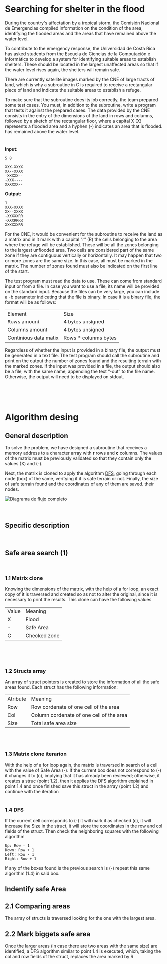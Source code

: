 # Searching for shelter in the flood

<p> During the country's affectation by a tropical storm, the Comisión Nacional de Emergencias compiled information on the condition of the area, identifying the flooded areas and the areas that have remained above the water level.

To contribute to the emergency response, the Universidad de Costa Rica has asked students from the Escuela de Ciencias de la Computación e Informática to develop a system for identifying suitable areas to establish shelters. These should be located in the largest unaffected areas so that if the water level rises again, the shelters will remain safe.

There are currently satellite images marked by the CNE of large tracts of land, which is why a subroutine in C is required to receive a rectangular piece of land and indicate the suitable areas to establish a refuge.

To make sure that the subroutine does its job correctly, the team prepared some test cases. You must, in addition to the subroutine, write a program that tests it against the prepared cases. The data provided by the CNE consists in the entry of the dimensions of the land in rows and columns, followed by a sketch of the rectangular floor, where a capital X (X) represents a flooded area and a hyphen (-) indicates an area that is flooded. has remained above the water level.</p>
#

<b> Input:</b>

```
5 8

XXX-XXXX
XX--XXXX
-XXXXX--
-XXX----
XXXXXX--
```

<b> Output:</b>

```
1
XXX-XXXX
XX--XXXX
-XXXXXRR
-XXXRRRR
XXXXXXRR
```

<p> 

For the CNE, it would be convenient for the subroutine to receive the land as a matrix and in it mark with a capital “r” (R) the cells belonging to the area where the refuge will be established. These will be all the zones belonging to the largest unflooded area. Two cells are considered part of the same zone if they are contiguous vertically or horizontally. It may happen that two or more zones are the same size. In this case, all must be marked in the matrix. The number of zones found must also be indicated on the first line of the start.

The test program must read the data to use. These can come from standard input or from a file. In case you want to use a file, its name will be provided on the standard input. Because the files can be very large, you can include a -b parameter indicating that the file is binary. In case it is a binary file, the format will be as follows:</p>



<table>
    <tr> 
        <td>Element</td>
        <td>Size</td>
    </tr>

<tr> 
    <td>Rows amount</td>
    <td>4 bytes unsigned</td>
</tr>

<tr> 
    <td>Columns amount</td>
    <td>4 bytes unsigned</td>
</tr>

<tr> 
    <td>Continious data matix</td>
    <td>Rows * colunms bytes</td>
</tr>

</table>



<p> 
Regardless of whether the input is provided in a binary file, the output must be generated in a text file. The test program should call the subroutine and print on the output the number of zones found and the resulting terrain with the marked zones. If the input was provided in a file, the output should also be a file, with the same name, appending the text “-out” to the file name. Otherwise, the output will need to be displayed on stdout.
</p>

<br>
<br>
<br>

# Algorithm desing

## General description
    
To solve the problem, we have designed a subroutine that receives a memory address to a character array with <b>r</b> rows and <b>c</b> columns. The values ​​of the matrix must be previously validated so that they contain only the values ​​(X) and (-).

Next, the matrix is cloned to apply the algorithm <a href="https://github.com/adrianblade/java-algorithm#:~:text=A%20Search%20in%20depth%20(in,way% 20ordered%2C%20but%20not%20uniform.">DFS</a>, going through each node (box) of the same, verifying if it is safe terrain or not. Finally, the size of safe terrain found and the coordinates of any of them are saved. their nodes.

<img src="https://www.google.com" alt='Diagrama de flujo completo'>

<br>
<br>
<br>


## Specific description
<br>


## Safe area search (1)

<br>

### 1.1 Matrix clone
Knowing the dimensions of the matrix, with the help of a for loop, an exact copy of it is traversed and created so as not to alter the original, since it is necessary to print the results. This clone can have the following values

<table>
    <tr> 
        <td>Value</td>
        <td>Meaning</td>
    </tr>

<tr> 
    <td>X</td>
    <td>Flood</td>
</tr>

<tr> 
    <td>-</td>
    <td>Safe Area</td>
</tr>

<tr> 
    <td>C</td>
    <td>Checked zone</td>
</tr>

</table>

<br>
<br>
<br>

### 1.2 Structs array

An array of struct pointers is created to store the information of all the safe areas found. Each struct has the following information:

<table>
    <tr> 
        <td>Atribute</td>
        <td>Meaning</td>
    </tr>

<tr> 
    <td>Row</td>
    <td>Row cordenate of one cell of the area</td>
</tr>

<tr> 
    <td>Col</td>
    <td>Column cordenate of one cell of the area</td>
</tr>

<tr> 
    <td>Size</td>
    <td>Total safe area size </td>
</tr>

</table>

<br>
<br>

### 1.3 Matrix clone iterarion

With the help of a for loop again, the matrix is ​​traversed in search of a cell with the value of Safe Area (-). If the current box does not correspond to (-) it changes it to (c), implying that it has already been reviewed; otherwise, it creates a struc (point 1.2), then it applies the DFS algorithm explained in point 1.4 and once finished save this struct in the array (point 1.2) and continue with the iteration
<br>
<br>

### 1.4 DFS

If the current cell corresponds to (-) it will mark it as checked (c), it will increase the Size in the struct, it will store the coordinates in the row and col fields of the struct. Then check the neighboring squares with the following algorithm

```
Up: Row - 1
Down: Row + 1
Left: Row - 1
Right: Row + 1
```

If any of the boxes found is the previous search is (-) repeat this same algorithm (1.4) in said box.


## Indentify safe Area

## 2.1 Comparing areas 

The array of structs is traversed looking for the one with the largest area.

## 2.2 Mark biggets safe area

Once the larger areas (in case there are two areas with the same size) are identified, a DFS algorithm similar to point 1.4 is executed, which, taking the col and row fields of the struct, replaces the area marked by R





